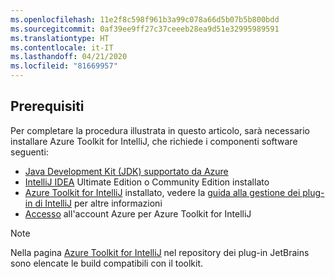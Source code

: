 ```yaml
---
ms.openlocfilehash: 11e2f8c598f961b3a99c078a66d5b07b5b800bdd
ms.sourcegitcommit: 0af39ee9ff27c37ceeeb28ea9d51e32995989591
ms.translationtype: HT
ms.contentlocale: it-IT
ms.lasthandoff: 04/21/2020
ms.locfileid: "81669957"
---
```

## <a name="prerequisites"></a>Prerequisiti

Per completare la procedura illustrata in questo articolo, sarà necessario installare Azure Toolkit for IntelliJ, che richiede i componenti software seguenti:

* [Java Development Kit (JDK) supportato da Azure](https://aka.ms/azure-jdks)
* [IntelliJ IDEA](https://www.jetbrains.com/idea/download/) Ultimate Edition o Community Edition installato
* [Azure Toolkit for IntelliJ](https://plugins.jetbrains.com/plugin/8053) installato, vedere la [guida alla gestione dei plug-in di IntelliJ](https://www.jetbrains.com/help/idea/managing-plugins.html) per altre informazioni
* [Accesso](../sign-in-instructions.md) all'account Azure per Azure Toolkit for IntelliJ

> [!NOTE]
> Nella pagina [Azure Toolkit for IntelliJ](https://plugins.jetbrains.com/plugin/8053) nel repository dei plug-in JetBrains sono elencate le build compatibili con il toolkit.

<!--
> [!IMPORTANT]
> 
> If you are using the Azure Toolkit for IntelliJ on Windows, the toolkit requires installing the Azure SDK 2.9.6 or later in order to use the Azure emulator. You have two options for installing the Azure SDK:
> 
> * You can download and install the Azure SDK by using the [Web Platform Installer (WebPI)](https://go.microsoft.com/fwlink/?LinkID=252838).
> * If you do not have the Azure SDK installed when you create your first Azure deployment project, you will be prompted to automatically download install the requisite version of the Azure SDK.
> 
> Note that the Azure SDK is only required on Windows.
> 
-->
